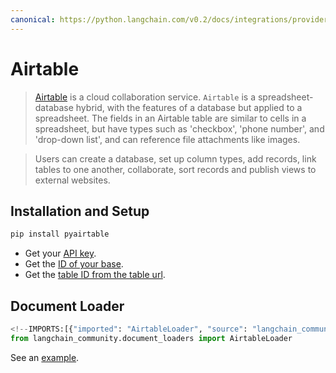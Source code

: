 ```yaml
---
canonical: https://python.langchain.com/v0.2/docs/integrations/providers/airtable/
---
```


# Airtable

> [Airtable](https://en.wikipedia.org/wiki/Airtable) is a cloud collaboration service.
`Airtable` is a spreadsheet-database hybrid, with the features of a database but applied to a spreadsheet.
The fields in an Airtable table are similar to cells in a spreadsheet, but have types such as 'checkbox',
'phone number', and 'drop-down list', and can reference file attachments like images.

> Users can create a database, set up column types, add records, link tables to one another, collaborate, sort records
and publish views to external websites.

## Installation and Setup

```bash
pip install pyairtable
```

* Get your [API key](https://support.airtable.com/docs/creating-and-using-api-keys-and-access-tokens).
* Get the [ID of your base](https://airtable.com/developers/web/api/introduction).
* Get the [table ID from the table url](https://www.highviewapps.com/kb/where-can-i-find-the-airtable-base-id-and-table-id/#:~:text=Both%20the%20Airtable%20Base%20ID,URL%20that%20begins%20with%20tbl).

## Document Loader

```python
<!--IMPORTS:[{"imported": "AirtableLoader", "source": "langchain_community.document_loaders", "docs": "https://api.python.langchain.com/en/latest/document_loaders/langchain_community.document_loaders.airtable.AirtableLoader.html", "title": "Airtable"}]-->
from langchain_community.document_loaders import AirtableLoader
```

See an [example](/docs/integrations/document_loaders/airtable).